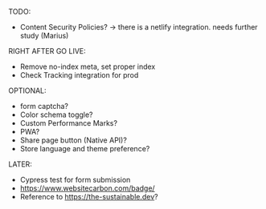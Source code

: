 TODO:
- Content Security Policies? -> there is a netlify integration. needs further study (Marius)

RIGHT AFTER GO LIVE:
- Remove no-index meta, set proper index
- Check Tracking integration for prod

OPTIONAL:
- form captcha?
- Color schema toggle?
- Custom Performance Marks?
- PWA?
- Share page button (Native API)?
- Store language and theme preference?

LATER:
- Cypress test for form submission 
- https://www.websitecarbon.com/badge/
- Reference to https://the-sustainable.dev?